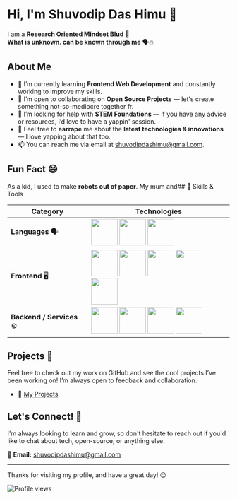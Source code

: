 # Hi, I'm Shuvodip Das Himu 👋   

I am a **Research Oriented Mindset Blud** 🗿  
**What is unknown. can be known through me** 🗣️🔥

## About Me
- 🔭 I’m currently learning **Frontend Web Development** and constantly working to improve my skills.
- 👯 I’m open to collaborating on **Open Source Projects** — let's create something not-so-mediocre together fr.
- 🤝 I’m looking for help with **STEM Foundations** — if you have any advice or resources, I’d love to have a yappin' session.
- 💬 Feel free to **earrape** me about the **latest technologies & innovations** — I love yapping about that too.
- 📫 You can reach me via email at [shuvodipdashimu@gmail.com](mailto:shuvodipdashimu@gmail.com).
<!--- 🌐 All of my projects are available at [my personal website](https://www.shuvodipdashimu.com).-->

## Fun Fact 😄
As a kid, I used to make **robots out of paper**. My mum and## 🚀 Skills & Tools

<div align="center">

| **Category** | **Technologies** |
|--------------|------------------|
| **Languages** 🗣️ | <img src="https://cdn.jsdelivr.net/gh/devicons/devicon/icons/html5/html5-original.svg" width="60" height="60"/> <img src="https://cdn.jsdelivr.net/gh/devicons/devicon/icons/css3/css3-original.svg" width="60" height="60"/> <img src="https://cdn.jsdelivr.net/gh/devicons/devicon/icons/javascript/javascript-original.svg" width="60" height="60"/> |
| **Frontend** 🖥️ | <img src="https://cdn.jsdelivr.net/gh/devicons/devicon/icons/react/react-original.svg" width="60" height="60"/> <img src="https://raw.githubusercontent.com/remix-run/react-router/main/docs/static/ReactRouter.svg" width="60" height="60"/> <img src="https://cdn.jsdelivr.net/gh/devicons/devicon/icons/nextjs/nextjs-original.svg" width="60" height="60"/> <img src="https://raw.githubusercontent.com/tailwindlabs/tailwindcss/master/.github/logo-dark.svg" width="60" height="60"/> <img src="https://raw.githubusercontent.com/saadeghi/daisyui/master/daisyui-logo.svg" width="60" height="60"/> |
| **Backend / Services** ⚙️ | <img src="https://cdn.jsdelivr.net/gh/devicons/devicon/icons/firebase/firebase-plain.svg" width="60" height="60"/> <img src="https://cdn.jsdelivr.net/gh/devicons/devicon/icons/express/express-original.svg" width="60" height="60"/> <img src="https://cdn.jsdelivr.net/gh/devicons/devicon/icons/nodejs/nodejs-original.svg" width="60" height="60"/> <img src="https://cdn.jsdelivr.net/gh/devicons/devicon/icons/mongodb/mongodb-original.svg" width="60" height="60"/> |

</div>

## Projects 🌟
Feel free to check out my work on GitHub and see the cool projects I’ve been working on! I’m always open to feedback and collaboration.

- 🚀 [My Projects](https://github.com/ShuvodipDasHimu)

## Let's Connect! 💬
I'm always looking to learn and grow, so don't hesitate to reach out if you'd like to chat about tech, open-source, or anything else.

📧 **Email:** [shuvodipdashimu@gmail.com](mailto:shuvodipdashimu@gmail.com)

---

Thanks for visiting my profile, and have a great day! 😊  

    
![Profile views](https://komarev.com/ghpvc/?username=ShuvodipDasHimu&color=87CEEB)
